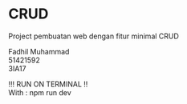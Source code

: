 # CRUD
Project pembuatan web dengan fitur minimal CRUD <br>

Fadhil Muhammad <br> 51421592 <br> 3IA17

!!! RUN ON TERMINAL !!
<br> With : npm run dev
